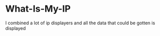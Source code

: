 # What-Is-My-IP
I combined a lot of ip displayers and all the data that could be gotten is displayed
